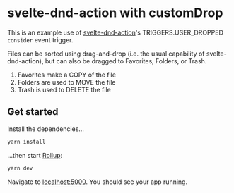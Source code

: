# svelte-dnd-action with customDrop

This is an example use of [svelte-dnd-action](https://github.com/isaacHagoel/svelte-dnd-action)'s TRIGGERS.USER_DROPPED `consider` event trigger.

Files can be sorted using drag-and-drop (i.e. the usual capability of svelte-dnd-action), but can also be dragged to Favorites, Folders, or Trash.

1. Favorites make a COPY of the file
2. Folders are used to MOVE the file
3. Trash is used to DELETE the file

## Get started

Install the dependencies...

```bash
yarn install
```

...then start [Rollup](https://rollupjs.org):

```bash
yarn dev
```

Navigate to [localhost:5000](http://localhost:5000). You should see your app running.